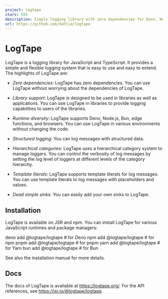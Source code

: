 ```yaml
---
project: logtape
stars: 555
description: Simple logging library with zero dependencies for Deno, Node.js, Bun, browsers, and edge functions
url: https://github.com/dahlia/logtape
---
```


LogTape
=======

LogTape is a logging library for JavaScript and TypeScript. It provides a simple and flexible logging system that is easy to use and easy to extend. The highlights of LogTape are:

-   _Zero dependencies_: LogTape has zero dependencies. You can use LogTape without worrying about the dependencies of LogTape.
    
-   _Library support_: LogTape is designed to be used in libraries as well as applications. You can use LogTape in libraries to provide logging capabilities to users of the libraries.
    
-   _Runtime diversity_: LogTape supports Deno, Node.js, Bun, edge functions, and browsers. You can use LogTape in various environments without changing the code.
    
-   _Structured logging_: You can log messages with structured data.
    
-   _Hierarchical categories_: LogTape uses a hierarchical category system to manage loggers. You can control the verbosity of log messages by setting the log level of loggers at different levels of the category hierarchy.
    
-   _Template literals_: LogTape supports template literals for log messages. You can use template literals to log messages with placeholders and values.
    
-   _Dead simple sinks_: You can easily add your own sinks to LogTape.
    

Installation
------------

LogTape is available on JSR and npm. You can install LogTape for various JavaScript runtimes and package managers:

deno add @logtape/logtape  # for Deno
npm  add @logtape/logtape  # for npm
pnpm add @logtape/logtape  # for pnpm
yarn add @logtape/logtape  # for Yarn
bun  add @logtape/logtape  # for Bun

See also the installation manual for more details.

Docs
----

The docs of LogTape is available at https://logtape.org/. For the API references, see https://jsr.io/@logtape/logtape.
